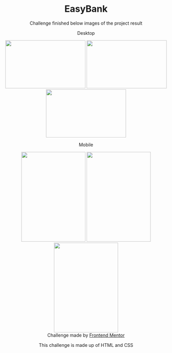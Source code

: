 <h1 align="center"> EasyBank </h1>

<p align="center"> Challenge finished below images of the project result </p>

<div align="center">
  <p align="center"> Desktop </p>
  <img src="https://user-images.githubusercontent.com/98968823/175991441-85f8c029-0ecd-44d9-a578-ba8f9ba3cfe1.png" width="250px" height="150px" />
  <img src="https://user-images.githubusercontent.com/98968823/175991444-939ab4aa-a308-4ee7-b0b1-a17cbf3e943d.png" width="250px" height="150px" />
  <img src="https://user-images.githubusercontent.com/98968823/177379491-55863b8a-a54a-4926-a26e-091973ecd435.png" width="250px" height="150px" />
  <p align="center"> Mobile </p>
  <img src="https://user-images.githubusercontent.com/98968823/177054020-dbeb61da-f8b5-414a-b7cb-e8c2b9cd7da9.png" width="200px" height="280px" />
  <img src="https://user-images.githubusercontent.com/98968823/177054088-adb77b90-86ad-447b-94d9-d480c8a04361.png" width="200px" height="280px" />
  <img src="https://user-images.githubusercontent.com/98968823/177380139-36a2aa07-005a-49c0-acc3-c8bf5cd6052b.png" width="200px" height="280px" />
  </div>
<div align="center">
  Challenge made by <a href="https://www.frontendmentor.io/hiring"> Frontend Mentor</a>
  <p> This challenge is made up of HTML and CSS </p>
</div>
